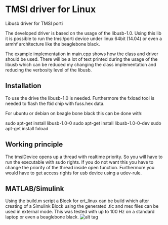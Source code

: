 # TMSI driver for Linux
Libusb driver for TMSI porti

The developed driver is based on the usage of the libusb-1.0.
Using this lib it is possible to run the tmsi/porti device under
linux 64bit (14.04) or even a armhf architecture like the beaglebone black.

The example implementation in main.cpp shows how the class and driver should be used.
There will be a lot of text printed during the usage of the libusb which can be reduced my changing the class implementation and reducing the verbosity level of the libusb.

## Installation
To use the drive the libusb-1.0 is needed. Furthermore the fxload tool is needed to flash the ftid chip with fuss.hex data.

For ubuntu or debian on beagle bone black this can be done with:

sudo apt-get install libusb-1.0-0
sudo apt-get install libusb-1.0-0-dev
sudo apt-get install fxload

## Working principle
The tmsiDevice opens up a thread with realtime priority. So you will have to run the executable with sudo rights. If you do not want this you have to change the priority of the thread inside open function. Furthermore you would have to get access rights for usb device using a udev-rule.

## MATLAB/Simulink
Using the build.m script a Block for ert_linux can be build which after creating of a Simulink Block
using the generated .tlc and mex files can be used in external mode. This was tested with up to 100 Hz on a standard laptop or even a beaglebone black.
![alt tag](https://github.com/wiesener/tmsi/blob/master/tmsiSimulink.png)
